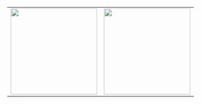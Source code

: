 <table>
    <td width="50%">
      <div align="center">
        <img height="200px" src="https://github-readme-stats.vercel.app/api?username=zawataku&count_private=true&show_icons=true&show_icons=true&rank_icon=github&theme=transparent&hide_border=true">
      </div>
    </td>
    <td width="50%">
      <div align="center">
        <img height="200px" src="https://github-readme-stats.vercel.app/api/top-langs/?username=zawataku&layout=compact&langs_count=8&theme=transparent&hide_border=true">
      </div>
    </td>
</table>
